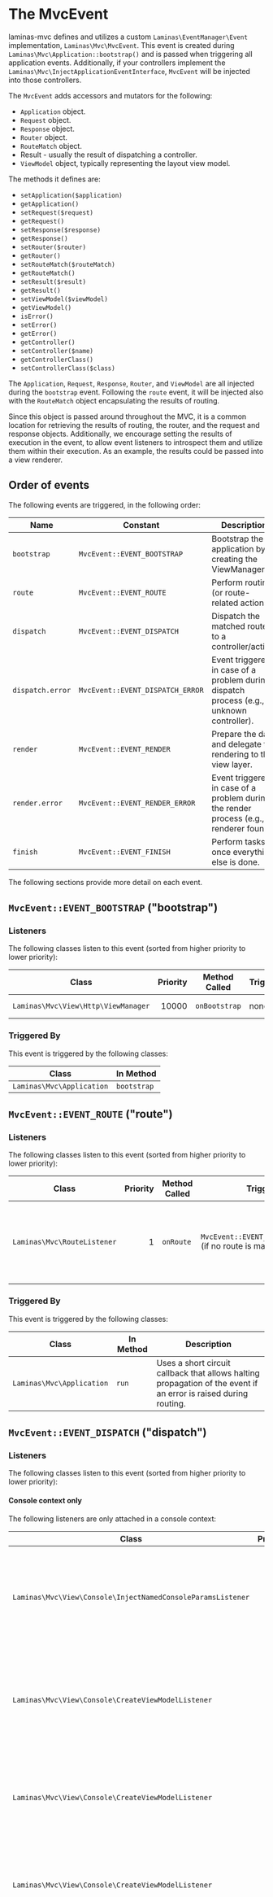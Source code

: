# The MvcEvent

laminas-mvc defines and utilizes a custom `Laminas\EventManager\Event` implementation,
`Laminas\Mvc\MvcEvent`. This event is created during `Laminas\Mvc\Application::bootstrap()`
and is passed when triggering all application events.  Additionally, if your
controllers implement the `Laminas\Mvc\InjectApplicationEventInterface`, `MvcEvent`
will be injected into those controllers.

The `MvcEvent` adds accessors and mutators for the following:

- `Application` object.
- `Request` object.
- `Response` object.
- `Router` object.
- `RouteMatch` object.
- Result - usually the result of dispatching a controller.
- `ViewModel` object, typically representing the layout view model.

The methods it defines are:

- `setApplication($application)`
- `getApplication()`
- `setRequest($request)`
- `getRequest()`
- `setResponse($response)`
- `getResponse()`
- `setRouter($router)`
- `getRouter()`
- `setRouteMatch($routeMatch)`
- `getRouteMatch()`
- `setResult($result)`
- `getResult()`
- `setViewModel($viewModel)`
- `getViewModel()`
- `isError()`
- `setError()`
- `getError()`
- `getController()`
- `setController($name)`
- `getControllerClass()`
- `setControllerClass($class)`

The `Application`, `Request`, `Response`, `Router`, and `ViewModel` are all
injected during the `bootstrap` event. Following the `route` event, it will be
injected also with the `RouteMatch` object encapsulating the results of routing.

Since this object is passed around throughout the MVC, it is a common location
for retrieving the results of routing, the router, and the request and response
objects. Additionally, we encourage setting the results of execution in the
event, to allow event listeners to introspect them and utilize them within their
execution. As an example, the results could be passed into a view renderer.

## Order of events

The following events are triggered, in the following order:

Name             | Constant                         | Description
-----------------|----------------------------------|------------
`bootstrap`      | `MvcEvent::EVENT_BOOTSTRAP`      | Bootstrap the application by creating the ViewManager.
`route`          | `MvcEvent::EVENT_ROUTE`          | Perform routing (or route-related actions).
`dispatch`       | `MvcEvent::EVENT_DISPATCH`       | Dispatch the matched route to a controller/action.
`dispatch.error` | `MvcEvent::EVENT_DISPATCH_ERROR` | Event triggered in case of a problem during dispatch process (e.g., unknown controller).
`render`         | `MvcEvent::EVENT_RENDER`         | Prepare the data and delegate the rendering to the view layer.
`render.error`   | `MvcEvent::EVENT_RENDER_ERROR`   | Event triggered in case of a problem during the render process (e.g., no renderer found).
`finish`         | `MvcEvent::EVENT_FINISH`         | Perform tasks once everything else is done.

The following sections provide more detail on each event.

## `MvcEvent::EVENT_BOOTSTRAP` ("bootstrap")

### Listeners

The following classes listen to this event (sorted from higher priority to lower
priority):

Class                            | Priority | Method Called | Triggers | Description
---------------------------------|---------:|---------------|----------|------------
`Laminas\Mvc\View\Http\ViewManager` | 10000    | `onBootstrap` | none     | Prepares the view layer (instantiate a `Laminas\Mvc\View\Http\ViewManager`).

### Triggered By

This event is triggered by the following classes:

Class                  | In Method
-----------------------|----------
`Laminas\Mvc\Application` | `bootstrap`

## `MvcEvent::EVENT_ROUTE` ("route")

### Listeners

The following classes listen to this event (sorted from higher priority to lower
priority):

Class                          | Priority | Method Called | Triggers | Description
-------------------------------|---------:|---------------|----------|------------
`Laminas\Mvc\RouteListener`       | 1        | `onRoute`     | `MvcEvent::EVENT_DISPATCH_ERROR` (if no route is matched) | Tries to match the request to the router and return a `RouteMatch` object.

### Triggered By

This event is triggered by the following classes:

Class                  | In Method | Description
-----------------------|-----------|------------
`Laminas\Mvc\Application` | `run`     | Uses a short circuit callback that allows halting propagation of the event if an error is raised during routing.

## `MvcEvent::EVENT_DISPATCH` ("dispatch")

### Listeners

The following classes listen to this event (sorted from higher priority to lower
priority):

#### Console context only

The following listeners are only attached in a console context:

Class                                                    | Priority | Method Called               | Description
---------------------------------------------------------|---------:|-----------------------------|------------
`Laminas\Mvc\View\Console\InjectNamedConsoleParamsListener` | 1000     | `injectNamedParams`         | Merge all params (route match params and params in the command), and add them to the `Request` object.
`Laminas\Mvc\View\Console\CreateViewModelListener`          | -80      | `createViewModelFromArray`  | If the controller action returns an associative array, this listener casts it to a `ConsoleModel` object.
`Laminas\Mvc\View\Console\CreateViewModelListener`          | -80      | `createViewModelFromString` | If the controller action returns a string, this listener casts it to a `ConsoleModel` object.
`Laminas\Mvc\View\Console\CreateViewModelListener`          | -80      | `createViewModelFromNull`   | If the controller action returns null, this listener casts it to a `ConsoleModel` object.
`Laminas\Mvc\View\Console\InjectViewModelListener`          | -100     | `injectViewModel`           | Inserts the `ViewModel` (in this case, a `ConsoleModel`) and adds it to the MvcEvent object. It either (a) adds it as a child to the default, composed view model, or (b) replaces it if the result is marked as terminal.

#### HTTP context only

The following listeners are only attached in an HTTP context:

Class                                        | Priority | Method Called              | Description
---------------------------------------------|---------:|----------------------------|------------
`Laminas\Mvc\View\Http\CreateViewModelListener` | -80      | `createViewModelFromArray` | If the controller action returns an associative array, this listener casts it to a `ViewModel` object.
`Laminas\Mvc\View\Http\CreateViewModelListener` | -80      | `createViewModelFromNull`  | If the controller action returns null, this listener casts it to a `ViewModel` object.
`Laminas\Mvc\View\Http\RouteNotFoundStrategy`   | -90      | `prepareNotFoundViewModel` | Creates and return a 404 `ViewModel`.
`Laminas\Mvc\View\Http\InjectTemplateListener`  | -90      | `injectTemplate`           | Injects a template into the view model, if none present. Template name is derived from the controller found in the route match, and, optionally, the action, if present.
`Laminas\Mvc\View\Http\InjectViewModelListener` | -100     | `injectViewModel`          | Inserts the `ViewModel` (in this case, a `ViewModel`) and adds it to the `MvcEvent` object. It either (a) adds it as a child to the default, composed view model, or (b) replaces it if the result is marked as terminable.

#### All contexts

The following listeners are attached for all contexts (sorted from higher
priority to lower priority):

Class                         | Priority | Method Called | Triggers | Description
------------------------------|---------:|---------------|----------|------------
`Laminas\Mvc\DispatchListener`   | 1        | `onDispatch`  | `MvcEvent::EVENT_DISPATCH_ERROR` (if an exception is raised during dispatch processes) |  Load and dispatch the matched controller from the service manager (and throws various exceptions if it does not).
`Laminas\Mvc\AbstractController` | 1        | `onDispatch`  | none     | The `onDispatch` method of the `AbstractController` is an abstract method. In `AbstractActionController`, for instance, it calls the action method.

### Triggered By

This event is triggered by the following classes:

Class                                    | In Method   | Description
-----------------------------------------|-------------|------------
`Laminas\Mvc\Application`                   | `run`       | Uses a short circuit callback to halt propagation of the event if an error is raised during routing.
`Laminas\Mvc\Controller\AbstractController` | `dispatch`  | If a listener returns a `Response` object, it halts propagation. Note: every `AbstractController` listens to this event and executes the `onDispatch` method when it is triggered.

## `MvcEvent::EVENT_DISPATCH_ERROR` ("dispatch.error")

### Listeners

The following classes listen to this event (sorted from higher priority to lower
priority):

#### Console context only

The following listeners are only attached in a console context:

Class                                           | Priority | Method Called               | Description
------------------------------------------------|---------:|-----------------------------|------------
`Laminas\Mvc\View\Console\RouteNotFoundStrategy`   | 1        | `handleRouteNotFoundError ` | Detect if an error is a "route not found" condition. If a “controller not found” or “invalid controller” error type is encountered, sets the response status code to 404.
`Laminas\Mvc\View\Console\ExceptionStrategy`       | 1        | `prepareExceptionViewModel` | Create an exception view model, and sets the status code to 404.
`Laminas\Mvc\View\Console\InjectViewModelListener` | -100     | `injectViewModel`           | Inserts the `ViewModel` (in this case, a `ConsoleModel`) and adds it to the `MvcEvent` object. It either (a) adds it as a child to the default, composed view model, or (b) replaces it if the result is marked as terminable.

#### HTTP context only

The following listeners are only attached in an HTTP context:

Class                                        | Priority | Method Called               | Description
---------------------------------------------|---------:|-----------------------------|------------
`Laminas\Mvc\View\Http\RouteNotFoundStrategy`   | 1        | `detectNotFoundError`       | Detect if an error is a 404 condition. If a “controller not found” or “invalid controller” error type is encountered, sets the response status code to 404.
`Laminas\Mvc\View\Http\RouteNotFoundStrategy`   | 1        | `prepareNotFoundViewModel`  | Create and return a 404 view model.
`Laminas\Mvc\View\Http\ExceptionStrategy`       | 1        | `prepareExceptionViewModel` | Create an exception view model and set the status code to 404.
`Laminas\Mvc\View\Http\InjectViewModelListener` | -100     | `injectViewModel`           | Inserts the `ViewModel` (in this case, a `ViewModel`) and adds it to the MvcEvent object. It either (a) adds it as a child to the default, composed view model, or (b) replaces it if the result is marked as terminable.

#### All contexts

The following listeners are attached for all contexts:

Class                       | Priority | Method Called        | Description
----------------------------|---------:|----------------------|------------
`Laminas\Mvc\DispatchListener` | 1        | `reportMonitorEvent` | Used for monitoring when Zend Server is used.

### Triggered By

Class                         | In Method
------------------------------|----------
`Laminas\Mvc\DispatchListener`   | `onDispatch`
`Laminas\Mvc\DispatchListener`   | `marshallControllerNotFoundEvent`
`Laminas\Mvc\DispatchListener`   | `marshallBadControllerEvent`

## `MvcEvent::EVENT_RENDER` ("render")

### Listeners

The following classes listen to this event (sorted from higher priority to lower
priority):

#### Console context only

The following listeners are only attached in a console context:

Class                                            | Priority | Method Called | Description
-------------------------------------------------|---------:|---------------|------------
`Laminas\Mvc\View\Console\DefaultRenderingStrategy` | -10000   | `render`      | Render the view.

#### HTTP context only

The following listeners are only attached in an HTTP context:

Class                                         | Priority | Method Called | Description
----------------------------------------------|---------:|---------------|------------
`Laminas\Mvc\View\Http\DefaultRenderingStrategy` | -10000   | `render`      | Render the view.

### Triggered By

This event is triggered by the following classes:

Class                  | In Method         | Description
-----------------------|-------------------|------------
`Laminas\Mvc\Application` | `completeRequest` | This event is triggered just before the `MvcEvent::FINISH` event.

## `MvcEvent::EVENT_RENDER_ERROR` ("render.error")

### Listeners

The following classes listen to this event (sorted from higher priority to lower
priority):

#### Console context only

The following listeners are only attached in a console context:

Class                                           | Priority | Method Called               | Description
------------------------------------------------|---------:|-----------------------------|------------
`Laminas\Mvc\View\Console\ExceptionStrategy`       | 1        | `prepareExceptionViewModel` | Create an exception view model and set the status code to 404.
`Laminas\Mvc\View\Console\InjectViewModelListener` | -100     | `injectViewModel`           | Inserts the `ViewModel` (in this case, a `ConsoleModel`) and adds it to the `MvcEvent` object. It either (a) adds it as a child to the default, composed view model, or (b) replaces it if the result is marked as terminable.

#### HTTP context only

The following listeners are only attached in an HTTP context:

Class                                           | Priority | Method Called               | Description
------------------------------------------------|---------:|-----------------------------|------------
`Laminas\Mvc\View\Http\ExceptionStrategy`          | 1        | `prepareExceptionViewModel` | Create an exception view model and set the status code to 404.
`Laminas\Mvc\View\Http\InjectViewModelListener`    | -100     | `injectViewModel`           | Inserts the `ViewModel` (in this case, a `ViewModel`) and adds it to the MvcEvent object. It either (a) adds it as a child to the default, composed view model, or (b) replaces it if the result is marked as terminable.
`Laminas\Mvc\View\Http\DefaultRenderingStrategy`   | -10000   | `render`                    | Render the view

### Triggered By

This event is triggered by the following classes:

Class                                         | In Method | Description
----------------------------------------------|-----------|------------
`Laminas\Mvc\View\Http\DefaultRenderingStrategy` | `render`  | This event is triggered if an exception is raised during rendering.

## `MvcEvent::EVENT_FINISH` ("finish")

### Listeners

The following classes listen to this event (sorted from higher priority to lower
priority):

Class                           | Priority | Method Called  | Description
--------------------------------|---------:|----------------|------------
`Laminas\Mvc\SendResponseListener` | -10000   | `sendResponse` | Triggers the `SendResponseEvent` in order to prepare the response (see the next chapter for more information about `SendResponseEvent`).

### Triggered By

This event is triggered by the following classes:

Class                  | In Method         | Description
-----------------------|-------------------|------------
`Laminas\Mvc\Application` | `run`             | This event is triggered once the `MvcEvent::ROUTE` event returns a correct `ResponseInterface`.
`Laminas\Mvc\Application` | `run`             | This event is triggered once the `MvcEvent::DISPATCH` event returns a correct `ResponseInterface`.
`Laminas\Mvc\Application` | `completeRequest` | This event is triggered after `MvcEvent::RENDER` (at this point, the view is already rendered).
